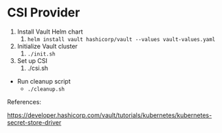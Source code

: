 # CSI Provider

1. Install Vault Helm chart
   1. `helm install vault hashicorp/vault --values vault-values.yaml`
2. Initialize Vault cluster
   1. `./init.sh`
3. Set up CSI
   1. ./csi.sh

* Run cleanup script
  * `./cleanup.sh`

References:

https://developer.hashicorp.com/vault/tutorials/kubernetes/kubernetes-secret-store-driver

